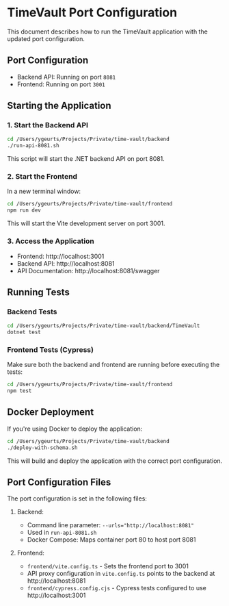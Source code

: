 # TimeVault Port Configuration

This document describes how to run the TimeVault application with the updated port configuration.

## Port Configuration

- Backend API: Running on port `8081`
- Frontend: Running on port `3001`

## Starting the Application

### 1. Start the Backend API

```bash
cd /Users/ygeurts/Projects/Private/time-vault/backend
./run-api-8081.sh
```

This script will start the .NET backend API on port 8081.

### 2. Start the Frontend

In a new terminal window:

```bash
cd /Users/ygeurts/Projects/Private/time-vault/frontend
npm run dev
```

This will start the Vite development server on port 3001.

### 3. Access the Application

- Frontend: http://localhost:3001
- Backend API: http://localhost:8081
- API Documentation: http://localhost:8081/swagger

## Running Tests

### Backend Tests

```bash
cd /Users/ygeurts/Projects/Private/time-vault/backend/TimeVault
dotnet test
```

### Frontend Tests (Cypress)

Make sure both the backend and frontend are running before executing the tests:

```bash
cd /Users/ygeurts/Projects/Private/time-vault/frontend
npm test
```

## Docker Deployment

If you're using Docker to deploy the application:

```bash
cd /Users/ygeurts/Projects/Private/time-vault/backend
./deploy-with-schema.sh
```

This will build and deploy the application with the correct port configuration.

## Port Configuration Files

The port configuration is set in the following files:

1. Backend:
   - Command line parameter: `--urls="http://localhost:8081"`
   - Used in `run-api-8081.sh`
   - Docker Compose: Maps container port 80 to host port 8081

2. Frontend:
   - `frontend/vite.config.ts` - Sets the frontend port to 3001
   - API proxy configuration in `vite.config.ts` points to the backend at http://localhost:8081
   - `frontend/cypress.config.cjs` - Cypress tests configured to use http://localhost:3001 